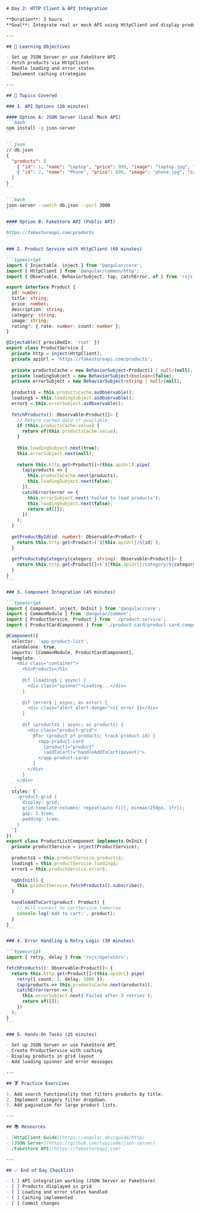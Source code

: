 ````markdown
# Day 2: HTTP Client & API Integration

**Duration**: 3 hours  
**Goal**: Integrate real or mock API using HttpClient and display products.

---

## 🎯 Learning Objectives

- Set up JSON Server or use FakeStore API
- Fetch products via HttpClient
- Handle loading and error states
- Implement caching strategies

---

## 📝 Topics Covered

### 1. API Options (20 minutes)

#### Option A: JSON Server (Local Mock API)
```bash
npm install -g json-server
```

```json
// db.json
{
  "products": [
    { "id": 1, "name": "Laptop", "price": 999, "image": "laptop.jpg", "category": "electronics" },
    { "id": 2, "name": "Phone", "price": 699, "image": "phone.jpg", "category": "electronics" }
  ]
}
```

```bash
json-server --watch db.json --port 3000
```

#### Option B: FakeStore API (Public API)
```
https://fakestoreapi.com/products
```

### 2. Product Service with HttpClient (60 minutes)

```typescript
import { Injectable, inject } from '@angular/core';
import { HttpClient } from '@angular/common/http';
import { Observable, BehaviorSubject, tap, catchError, of } from 'rxjs';

export interface Product {
  id: number;
  title: string;
  price: number;
  description: string;
  category: string;
  image: string;
  rating?: { rate: number; count: number };
}

@Injectable({ providedIn: 'root' })
export class ProductService {
  private http = inject(HttpClient);
  private apiUrl = 'https://fakestoreapi.com/products';
  
  private productsCache = new BehaviorSubject<Product[] | null>(null);
  private loadingSubject = new BehaviorSubject<boolean>(false);
  private errorSubject = new BehaviorSubject<string | null>(null);
  
  products$ = this.productsCache.asObservable();
  loading$ = this.loadingSubject.asObservable();
  error$ = this.errorSubject.asObservable();
  
  fetchProducts(): Observable<Product[]> {
    // Return cached data if available
    if (this.productsCache.value) {
      return of(this.productsCache.value);
    }
    
    this.loadingSubject.next(true);
    this.errorSubject.next(null);
    
    return this.http.get<Product[]>(this.apiUrl).pipe(
      tap(products => {
        this.productsCache.next(products);
        this.loadingSubject.next(false);
      }),
      catchError(error => {
        this.errorSubject.next('Failed to load products');
        this.loadingSubject.next(false);
        return of([]);
      })
    );
  }
  
  getProductById(id: number): Observable<Product> {
    return this.http.get<Product>(`${this.apiUrl}/${id}`);
  }
  
  getProductsByCategory(category: string): Observable<Product[]> {
    return this.http.get<Product[]>(`${this.apiUrl}/category/${category}`);
  }
}
```

### 3. Component Integration (45 minutes)

```typescript
import { Component, inject, OnInit } from '@angular/core';
import { CommonModule } from '@angular/common';
import { ProductService, Product } from './product.service';
import { ProductCardComponent } from './product-card/product-card.component';

@Component({
  selector: 'app-product-list',
  standalone: true,
  imports: [CommonModule, ProductCardComponent],
  template: `
    <div class="container">
      <h1>Products</h1>
      
      @if (loading$ | async) {
        <div class="spinner">Loading...</div>
      }
      
      @if (error$ | async; as error) {
        <div class="alert alert-danger">{{ error }}</div>
      }
      
      @if (products$ | async; as products) {
        <div class="product-grid">
          @for (product of products; track product.id) {
            <app-product-card 
              [product]="product"
              (addToCart)="handleAddToCart($event)">
            </app-product-card>
          }
        </div>
      }
    </div>
  `,
  styles: [`
    .product-grid {
      display: grid;
      grid-template-columns: repeat(auto-fill, minmax(250px, 1fr));
      gap: 1.5rem;
      padding: 1rem;
    }
  `]
})
export class ProductListComponent implements OnInit {
  private productService = inject(ProductService);
  
  products$ = this.productService.products$;
  loading$ = this.productService.loading$;
  error$ = this.productService.error$;
  
  ngOnInit() {
    this.productService.fetchProducts().subscribe();
  }
  
  handleAddToCart(product: Product) {
    // Will connect to CartService tomorrow
    console.log('Add to cart:', product);
  }
}
```

### 4. Error Handling & Retry Logic (30 minutes)

```typescript
import { retry, delay } from 'rxjs/operators';

fetchProducts(): Observable<Product[]> {
  return this.http.get<Product[]>(this.apiUrl).pipe(
    retry({ count: 3, delay: 1000 }),
    tap(products => this.productsCache.next(products)),
    catchError(error => {
      this.errorSubject.next('Failed after 3 retries');
      return of([]);
    })
  );
}
```

### 5. Hands-On Tasks (25 minutes)

- Set up JSON Server or use FakeStore API
- Create ProductService with caching
- Display products in grid layout
- Add loading spinner and error messages

---

## 🏋️ Practice Exercises

1. Add search functionality that filters products by title.
2. Implement category filter dropdown.
3. Add pagination for large product lists.

---

## 📚 Resources

- [HttpClient Guide](https://angular.dev/guide/http)
- [JSON Server](https://github.com/typicode/json-server)
- [FakeStore API](https://fakestoreapi.com)

---

## ✅ End of Day Checklist

- [ ] API integration working (JSON Server or FakeStore)
- [ ] Products displayed in grid
- [ ] Loading and error states handled
- [ ] Caching implemented
- [ ] Commit changes

````